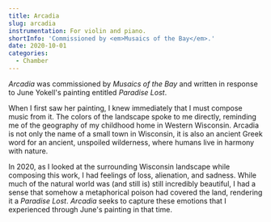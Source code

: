 ```yaml
---
title: Arcadia
slug: arcadia
instrumentation: For violin and piano.
shortInfo: 'Commissioned by <em>Musaics of the Bay</em>.'
date: 2020-10-01
categories:
  - Chamber
---
```

_Arcadia_ was commissioned by _Musaics of the Bay_ and written in response to June 
Yokell's painting entitled _Paradise Lost_. 

When I first saw her painting, I knew immediately that I must compose music from it. 
The colors of the landscape spoke to me directly, reminding me of the geography of 
my childhood home in Western Wisconsin. Arcadia is not only the name of a small town 
in Wisconsin, it is also an ancient Greek word for an ancient, unspoiled wilderness, 
where humans live in harmony with nature.

In 2020, as I looked at the surrounding Wisconsin landscape while composing this work, 
I had feelings of loss, alienation, and sadness. While much of the natural 
world was (and still is) still incredibly beautiful, I had a sense that somehow a metaphorical 
poison had covered the land, rendering it a _Paradise Lost_. _Arcadia_ seeks to capture 
these emotions that I experienced through June's painting in that time.
